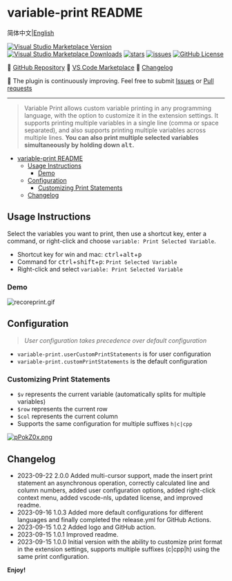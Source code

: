 <!--
 * @Author: nicheface nicheface@outlook.com
 * @Date: 2023-09-22 08:47:56
 * @LastEditors: nicheface nicheface@outlook.com
 * @LastEditTime: 2023-09-22 10:05:18
 * @FilePath: \\variable-print\\README EN.md
-->
<!--
 * @Author: nicheface nicheface@outlook.com
 * @Date: 2023-09-22 08:47:56
 * @LastEditors: nicheface nicheface@outlook.com
 * @LastEditTime: 2023-09-22 09:46:08
 * @FilePath: \\variable-print\\README EN.md
-->

# variable-print README

简体中文|[English](./README%20EN.md)

[![Visual Studio Marketplace Version](https://img.shields.io/visual-studio-marketplace/v/nicheface.variable-print?label=version)](https://marketplace.visualstudio.com/items?itemName=nicheface.variable-print)
[![Visual Studio Marketplace Downloads](https://img.shields.io/visual-studio-marketplace/d/nicheface.variable-print?label=downloads)](https://marketplace.visualstudio.com/items?itemName=nicheface.variable-print)
[![stars](https://img.shields.io/github/stars/nicheface/variable-print)](https://github.com/nicheface/variable-print.git)
[![issues](https://img.shields.io/github/issues/nicheface/variable-print)](https://github.com/nicheface/variable-print.git)
[![GitHub License](https://img.shields.io/github/license/nicheface/variable-print)](https://github.com/nicheface/variable-print.git)

📕 [GitHub Repository](https://github.com/nicheface/variable-print.git)
📗 [VS Code Marketplace](https://marketplace.visualstudio.com/items?itemName=nicheface.variable-print)
📘 [Changelog](https://github.com/nicheface/variable-print/blob/main/CHANGELOG.md)

📙 The plugin is continuously improving. Feel free to submit [Issues](https://github.com/nicheface/variable-print/issues) or [Pull requests](https://github.com/nicheface/variable-print/pulls)

---
>Variable Print allows custom variable printing in any programming language, with the option to customize it in the extension settings.
It supports printing multiple variables in a single line (comma or space separated), and also supports printing multiple variables across multiple lines. **You can also print multiple selected variables simultaneously by holding down <kbd>alt</kbd>.**

- [variable-print README](#variable-print-readme)
  - [Usage Instructions](#usage-instructions)
    - [Demo](#demo)
  - [Configuration](#configuration)
    - [Customizing Print Statements](#customizing-print-statements)
  - [Changelog](#changelog)

## Usage Instructions

Select the variables you want to print, then use a shortcut key, enter a command, or right-click and choose `variable: Print Selected Variable`.

- Shortcut key for win and mac: <kbd>ctrl</kbd>+<kbd>alt</kbd>+<kbd>p</kbd>
- Command for <kbd>ctrl</kbd>+<kbd>shift</kbd>+<kbd>p</kbd>: `Print Selected Variable`
- Right-click and select `variable: Print Selected Variable`

### Demo

<!-- ![recordprint](./imags/recoreprint.gif) -->

![recoreprint.gif](https://s1.locimg.com/2023/09/21/7003870674ca4.gif)

## Configuration

>*User configuration takes precedence over default configuration*

- `variable-print.userCustomPrintStatements` is for user configuration
- `variable-print.customPrintStatements` is the default configuration

### Customizing Print Statements

- `$v` represents the current variable (automatically splits for multiple variables)
- `$row` represents the current row
- `$col` represents the current column
- Supports the same configuration for multiple suffixes `h|c|cpp`

<!-- ![config](./imags/config.png) -->
[![pPokZ0x.png](https://z1.ax1x.com/2023/09/22/pPokZ0x.png)](https://imgse.com/i/pPokZ0x)

## Changelog

- 2023-09-22 2.0.0 Added multi-cursor support, made the insert print statement an asynchronous operation, correctly calculated line and column numbers, added user configuration options, added right-click context menu, added vscode-nls, updated license, and improved readme.
- 2023-09-16 1.0.3 Added more default configurations for different languages and finally completed the release.yml for GitHub Actions.
- 2023-09-15 1.0.2 Added logo and GitHub action.
- 2023-09-15 1.0.1 Improved readme.
- 2023-09-15 1.0.0 Initial version with the ability to customize print format in the extension settings, supports multiple suffixes (c|cpp|h) using the same print configuration.

**Enjoy!**
